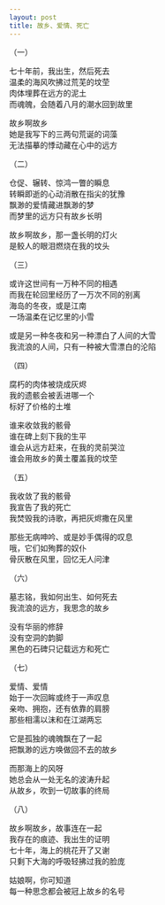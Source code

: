 ```yaml
---
layout: post
title: 故乡、爱情、死亡
---
```


（一）

七十年前，我出生，然后死去<br>
温柔的海风吹拂过荒芜的坟茔<br>
肉体埋葬在远方的泥土<br>
而魂魄，会随着八月的潮水回到故里

故乡啊故乡<br>
她是我写下的三两句荒诞的词藻<br>
无法描摹的悸动藏在心中的远方

（二）

仓促、辗转、惊鸿一瞥的瞬息<br>
转瞬即逝的心动消散在指尖的犹豫<br>
飘渺的爱情藏进飘渺的梦<br>
而梦里的远方只有故乡长明

故乡啊故乡，那一盏长明的灯火<br>
是鲛人的眼泪燃烧在我的坟头

（三）

或许这世间有一万种不同的相遇<br>
而我在轮回里经历了一万次不同的别离<br>
海岛的冬夜，或是江南<br>
一场温柔在记忆里的小雪

或是另一种冬夜和另一种漂白了人间的大雪<br>
我流浪的人间，只有一种被大雪漂白的沦陷

（四）

腐朽的肉体被烧成灰烬<br>
我的遗骸会被丢进哪一个<br>
标好了价格的土堆

谁来收敛我的骸骨<br>
谁在碑上刻下我的生平<br>
谁会从远方赶来，在我的灵前哭泣<br>
谁会用故乡的黄土覆盖我的坟茔

（五）

我收敛了我的骸骨<br>
我宣告了我的死亡<br>
我焚毁我的诗歌，再把灰烬撒在风里

那些无病呻吟、或是妙手偶得的叹息<br>
哦，它们如殉葬的奴仆<br>
骨灰散在风里，回忆无人问津

（六）

墓志铭，我如何出生、如何死去<br>
我流浪的远方，我思念的故乡

没有华丽的修辞<br>
没有空洞的韵脚<br>
黑色的石碑只记载远方和死亡

（七）

爱情、爱情<br>
始于一次回眸或终于一声叹息<br>
亲吻、拥抱，还有依靠的肩膀<br>
那些相濡以沫和在江湖两忘

它是孤独的魂魄飘在了一起<br>
把飘渺的远方唤做回不去的故乡

而那海上的风呀<br>
她总会从一处无名的波涛升起<br>
从故乡，吹到一切故事的终局

（八）

故乡啊故乡，故事连在一起<br>
我存在的痕迹、我出生的证明<br>
七十年，海上的桃花开了又谢<br>
只剩下大海的呼吸轻拂过我的脸庞

姑娘啊，你可知道<br>
每一种思念都会被冠上故乡的名号

